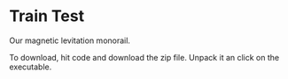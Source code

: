 # Train Test

Our magnetic levitation monorail.

To download, hit code and download the zip file.
Unpack it an click on the executable.
